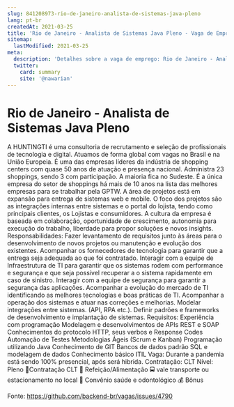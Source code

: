 ```yaml
---
slug: 841208973-rio-de-janeiro-analista-de-sistemas-java-pleno
lang: pt-br
createdAt: 2021-03-25
title: 'Rio de Janeiro - Analista de Sistemas Java Pleno - Vaga de Emprego'
sitemap:
  lastModified: 2021-03-25
meta:
  description: 'Detalhes sobre a vaga de emprego: Rio de Janeiro - Analista de Sistemas Java Pleno'
  twitter:
    card: summary
    site: '@nawarian'
---
```


# Rio de Janeiro - Analista de Sistemas Java Pleno

A HUNTINGTI é uma consultoria de recrutamento e seleção de profissionais de tecnologia e digital. Atuamos de forma global com vagas no Brasil e na União Europeia.
É uma das empresas líderes da indústria de shopping centers com quase 50 anos de atuação e presença nacional. Administra 23 shoppings, sendo 3 com participação. A maioria fica no Sudeste. É a única empresa do setor de shoppings há mais de 10 anos na lista das melhores empresas para se trabalhar pela GPTW. A área de projetos está em expansão para entrega de sistemas web e mobile. O foco dos projetos são as integrações internas entre sistemas e o portal do lojista, tendo como principais clientes, os Lojistas e consumidores. A cultura da empresa é baseada em colaboração, oportunidade de crescimento, autonomia para execução do trabalho, liberdade para propor soluções e novos insights.
Responsabilidades:
Fazer levantamento de requisitos junto às áreas para o desenvolvimento de novos projetos ou manutenção e evolução dos existentes.
Acompanhar os fornecedores de tecnologia para garantir que a entrega seja adequada ao que foi contratado.
Interagir com a equipe de Infraestrutura de TI para garantir que os sistemas rodem com performance e segurança e que seja possível recuperar a o sistema rapidamente em caso de sinistro.
Interagir com a equipe de segurança para garantir a segurança das aplicações.
Acompanhar a evolução do mercado de TI identificando as melhores tecnologias e boas práticas de TI.
Acompanhar a operação dos sistemas e atuar nas correções e melhorias.
Modelar  integrações entre sistemas. (API, RPA etc.).
Definir padrões e frameworks de desenvolvimento e implantação de sistemas.
Requisitos:
Experiência com programação
Modelagem e desenvolvimentos de APIs REST e SOAP
Conhecimentos do protocolo HTTP, seus verbos e Response Codes
Automação de Testes
Metodologias Ágeis (Scrum e Kanban)
Programação utilizando Java
Conhecimento de GIT
Bancos de dados padrão SQL e modelagem de dados
Conhecimento básico ITIL
Vaga: Durante a pandemia está sendo 100% presencial, após será hibrida.
Contratação: CLT
Nível: Pleno
💼Contratação CLT
🥘 Refeição/Alimentação
🚍 vale transporte ou estacionamento no local
🏥 Convênio saúde e odontológico
💰 Bônus





Fonte: https://github.com/backend-br/vagas/issues/4790